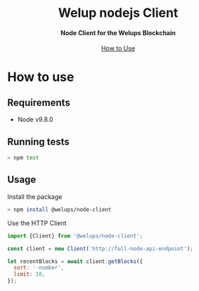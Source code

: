 <h1 align="center">
  Welup nodejs Client
  <br>
</h1>

<h4 align="center">
  Node Client for the Welups Blockchain
</h4>

<p align="center">
  <a href="#how-to-use">How to Use</a>
</p>

# How to use

## Requirements

* Node v9.8.0

## Running tests

```bash
> npm test
```

## Usage

Install the package

```bash
> npm install @welups/node-client
```

Use the HTTP Client

```javascript
import {Client} from '@welups/node-client';

const client = new Client('http://full-node-api-endpoint');

let recentBlocks = await client.getBlocks({
  sort: '-number',
  limit: 10,
});
```
